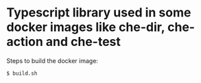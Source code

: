 # Typescript library used in some docker images like che-dir, che-action and che-test


Steps to build the docker image:

```
$ build.sh
```